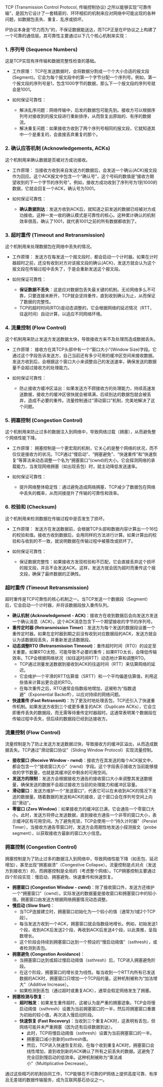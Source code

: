 
TCP (Transmission Control Protocol, 传输控制协议) 之所以能够实现“可靠传输”，是因为它设计了一套精密的、环环相扣的机制来应对网络中可能出现的各种问题，如数据包丢失、重复、乱序或损坏。

IP协议本身是“尽力而为”的，不保证数据能送达，而TCP正是在IP协议之上构建了一个可靠的通信层。其可靠性主要通过以下几个核心机制来实现：

### 1. 序列号 (Sequence Numbers)

这是TCP实现有序传输和数据完整性检查的基础。

*   工作原理：
    TCP在发送数据时，会将数据分割成一个个大小合适的报文段 (Segment)。它会为每个报文段中的第一个字节分配一个序列号。例如，第一个报文段的序列号是1，包含1000字节的数据，那么下一个报文段的序列号就会是1001。

*   如何保证可靠性：
    *   解决乱序问题：网络传输中，后发的数据包可能先到。接收方可以根据序列号对接收到的报文段进行重新排序，从而恢复出原始的、有序的数据流。
    *   解决重复问题：如果接收方收到了两个序列号相同的报文段，它就知道其中一个是重复的，会直接丢弃重复的那个。

### 2. 确认应答机制 (Acknowledgements, ACKs)

这个机制用来确认数据是否被对方成功接收。

*   工作原理：
    当接收方收到来自发送方的数据后，会发送一个确认(ACK)报文段作为回应。这个ACK报文中包含一个“确认号”，这个号码的数值是“接收方期望收到的下一个字节的序列号”。例如，接收方成功收到了序列号为1到1000的数据，它就会回复一个ACK，确认号为1001。

*   如何保证可靠性：
    *   **确认数据到达**：发送方收到ACK后，就知道之前发送的数据已经被对方成功接收。这种一发一收的确认模式是可靠性的核心。这种累计确认的机制效率很高，确认了1001，就代表1001之前的所有数据都收到了。

### 3. 超时重传 (Timeout and Retransmission)

这个机制用来处理数据包在网络中丢失的情况。

*   工作原理：
    发送方在每发送一个报文段时，都会启动一个计时器。如果在计时器超时之前，还没有收到对方对该报文段的确认(ACK)，发送方就会认为这个报文段在传输过程中丢失了，于是会重新发送这个报文段。

*   如何保证可靠性：
    *   **保证数据不丢失**：这是应对数据包丢失最关键的机制。无论网络多么不可靠，只要连接未断开，TCP就会坚持重传，直到收到确认为止，从而保证了数据的完整性。
    *   TCP的超时时间(RTO)是动态调整的，它会根据网络的延迟情况（RTT，往返时间）自动计算，以适应不同网络环境。

### 4. 流量控制 (Flow Control)

这个机制用来防止发送方发送数据太快，导致接收方来不及处理而造成数据丢失。

*   工作原理：
    接收方在其TCP头部中有一个“窗口大小”(Window Size)字段。它通过这个字段告诉发送方，自己当前还有多少可用的缓冲区空间来接收数据。发送方收到后，会根据这个窗口大小来调整自己的发送速率，确保发送的数据量不会超过接收方的处理能力。

*   如何保证可靠性：
    *   防止接收方缓冲区溢出：如果发送方不顾接收方的处理能力，持续高速发送数据，接收方的缓冲区很快就会被填满，后续到达的数据包就会被丢弃，造成不必要的重传。流量控制通过“滑动窗口”机制，完美地解决了这个问题。

### 5. 拥塞控制 (Congestion Control)

这个机制用来防止过多的数据注入到网络中，导致网络过载（拥塞），从而避免整个网络性能下降。

*   工作原理：
    拥塞控制是一个更宏观的机制，它关心的是整个网络的状况，而不仅仅是接收方的状况。TCP通过“慢启动”、“拥塞避免”、“快速重传”和“快速恢复”等算法来动态调整一个名为“拥塞窗口”(cwnd)的大小。它会探测网络的承载能力，当发现网络拥塞（如出现丢包）时，就主动降低发送速率。

*   如何保证可靠性：
    *   提升网络整体稳定性：通过避免造成网络拥塞，TCP减少了数据包在网络中丢失的概率，从而间接提升了传输的可靠性和效率。

### 6. 校验和 (Checksum)

这个机制用来检测数据在传输过程中是否发生了损坏。

*   工作原理：
    发送方在发送数据前，会根据TCP头部和数据内容计算出一个16位的校验和值。接收方收到数据后，会用同样的方法进行计算。如果计算出的校验和与收到的不一致，就说明数据在传输过程中被篡改或损坏了。

*   如何保证可靠性：
    *   保证数据完整性：如果接收方发现校验和不匹配，它会直接丢弃这个损坏的报文段，并且不会发送ACK。这样，发送方就会因为超时而重传这个报文段，确保了最终数据的正确性。



### 超时重传 (Timeout Retransmission)

超时重传是TCP可靠性的核心机制之一。当TCP发送一个数据段（Segment）后，它会启动一个计时器，并将该数据段放入重传队列。

*   **确认机制 (Acknowledgement - ACK)**：接收方在收到数据后会向发送方发送一个确认消息（ACK）。这个ACK消息包含下一个期望接收的字节的序列号。
*   **重传定时器 (Retransmission Timer)**：发送方为每个发送的数据段设置一个重传定时器。如果在定时器到期之前没有收到对应数据段的ACK，发送方就会认为该数据段丢失，并重新发送该数据段。
*   **动态调整RTO (Retransmission Timeout)**：重传超时时间（RTO）的设定至关重要。如果RTO太短，可能导致不必要的重传；如果RTO太长，会降低传输效率。TCP会根据网络状况（如往返时间RTT）动态地计算和调整RTO。
    *   TCP通过测量发送数据到接收到ACK的往返时间（RTT）来估算网络的延迟。
    *   它会维护一个平滑的RTT估算值（SRTT）和一个平均偏差估算值，利用这些值来计算出更合适的RTO。
    *   在每次重传之后，RTO通常会指数级地增加，这被称为“指数退避”（Exponential Backoff），以应对持续的网络问题。
*   **快速重传 (Fast Retransmit)**：为了更及时地处理丢包，TCP还引入了快速重传机制。如果发送方收到三个或更多重复的ACK（Duplicate ACKs），它会立即重传丢失的数据段，而无需等待重传定时器超时。这通常表明某个数据段在传输过程中丢失，但后续的数据段已经到达接收方。

### 流量控制 (Flow Control)

流量控制是为了防止发送方发送数据过快，导致接收方的缓冲区溢出，从而造成数据丢失。TCP通过“滑动窗口协议”（Sliding Window Protocol）实现流量控制。

*   **接收窗口 (Receive Window - rwnd)**：接收方在其发送的每个ACK报文中，都会包含一个“接收窗口大小”（rwnd）字段。这个字段表示接收方当前能够接收的字节数量，也就是其缓冲区中剩余的可用空间。
*   **发送方的限制**：发送方会根据接收方通告的接收窗口大小来调整其发送数据量，确保发送的数据不会超过接收方当前的处理能力和缓冲区容量。
*   **滑动窗口**：发送方维护一个“发送窗口”，代表它可以在未收到ACK的情况下发送的数据量。随着数据的发送和ACK的接收，这个窗口会在序列号空间上向前“滑动”。
*   **零窗口 (Zero Window)**：如果接收方的缓冲区已满，它会通告一个零窗口大小。此时，发送方将停止发送数据，直到接收方通告一个非零的窗口大小，表示缓冲区有可用空间。为了避免死锁，TCP会使用一个“持久计时器”（Persist Timer），当接收方通告零窗口时，发送方会周期性地发送小探测报文（probe segment），以获取接收方最新的窗口大小信息。

### 拥塞控制 (Congestion Control)

拥塞控制是为了防止过多的数据注入到网络中，导致网络性能下降（如丢包、延迟增加），甚至出现“拥塞崩溃”（Congestive Collapse）。流量控制是点对点（发送方到接收方）的，而拥塞控制是全局的（考虑整个网络）。TCP拥塞控制主要通过四个阶段实现：慢启动、拥塞避免、快速重传和快速恢复。

*   **拥塞窗口 (Congestion Window - cwnd)**：除了接收窗口外，发送方还维护一个“拥塞窗口”（cwnd）。实际发送的数据量是接收窗口和拥塞窗口中的较小值。拥塞窗口由发送方根据网络拥塞情况动态调整。
*   **慢启动 (Slow Start)**：
    *   当TCP连接建立时，拥塞窗口初始化为一个较小的值（通常为1或2个TCP段）。
    *   每当发送方收到一个ACK，拥塞窗口就会指数级地增长。例如，初始发送1个段，收到ACK后发送2个段，再收到ACK后发送4个段，以此类推，呈指数增长。
    *   这个阶段会持续到拥塞窗口达到一个预设的“慢启动阈值”（ssthresh），或者检测到丢包。
*   **拥塞避免 (Congestion Avoidance)**：
    *   当拥塞窗口达到或超过慢启动阈值（ssthresh）后，TCP进入拥塞避免阶段。
    *   在这个阶段，拥塞窗口的增长变为线性。每当收到一个RTT内所有已发送数据的ACK时，拥塞窗口只增加一个TCP段的量。这种机制被称为“加法增大”（Additive Increase）。
    *   如果检测到丢包（通过超时或重复ACK），通常会假定网络发生了拥塞。
*   **拥塞检测与恢复**：
    *   **超时触发**：如果发生重传超时，这被认为是严重的拥塞迹象。TCP会将慢启动阈值（ssthresh）设置为当前拥塞窗口的一半，然后将拥塞窗口重置为初始的较小值，再次进入慢启动阶段。
    *   **快速恢复 (Fast Recovery)**：当收到三个重复ACK时，这表明有丢包，但网络可能并未严重拥塞（因为还有后续数据到达）。
        *   此时，TCP将慢启动阈值（ssthresh）设置为当前拥塞窗口的一半。
        *   拥塞窗口减小到新的ssthresh值。
        *   然后，TCP进入快速恢复阶段，在每个收到重复ACK时，拥塞窗口会线性增加，直到收到新的ACK确认了所有之前丢失的数据。这避免了完全回到慢启动的低效率。这种机制被称为“乘法减小”（Multiplicative Decrease）。

通过这些精巧的机制协同工作，TCP能够在不可靠的IP网络上提供高度可靠、有序且无差错的数据传输服务，成为互联网基石协议之一。